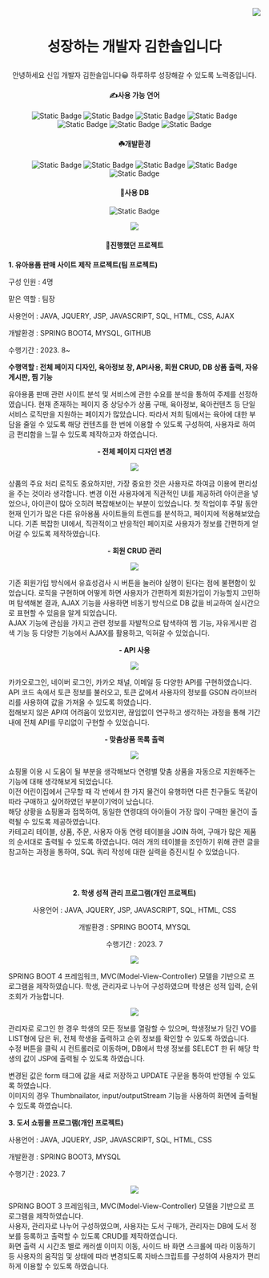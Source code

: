 <p align="right"><img src="https://capsule-render.vercel.app/api?type=Slice&color=auto&height=100&section=header&text=성장하는%20개발자&fontSize=30&fontAlign=80" />

# <p align="center">성장하는 개발자 김한솔입니다</p>
<p align="center">
안녕하세요 신입 개발자 김한솔입니다😀
하루하루 성장해갈 수 있도록 노력중입니다.

#### <p align="center">✍️사용 가능 언어</p>
 <p align="center"><img alt="Static Badge" src="https://img.shields.io/badge/java-blue"> <img alt="Static Badge" src="https://img.shields.io/badge/javascript-%23F7DF1E"> <img alt="Static Badge" src="https://img.shields.io/badge/css-red"> <img alt="Static Badge" src="https://img.shields.io/badge/html-E34F26"> <img alt="Static Badge" src="https://img.shields.io/badge/ajax-skyblue"> <img alt="Static Badge" src="https://img.shields.io/badge/jquery-blue"> <img alt="Static Badge" src="https://img.shields.io/badge/Kotiln-7F52FF">

####  <p align="center">☘️개발환경
 <p align="center"><img alt="Static Badge" src="https://img.shields.io/badge/springboot4-6DB33F"> <img alt="Static Badge" src="https://img.shields.io/badge/springboot3-6DB33F"> <img alt="Static Badge" src="https://img.shields.io/badge/eclipse-2C2255"> <img alt="Static Badge" src="https://img.shields.io/badge/Androidstudio-3DDC84"> <img alt="Static Badge" src="https://img.shields.io/badge/Bootstrap-7952B3"> 

####  <p align="center">🌳사용 DB
 <p align="center"><img alt="Static Badge" src="https://img.shields.io/badge/MySQL-4479A1"> 
</p>

 <p align="center"><img src="https://github.com/hansololol/hansololol/assets/142460146/e9fc73b1-2674-4f3c-a3e0-bf45c8d5cc1a">

<br>

####  <p align="center">💮진행했던 프로젝트


<p align="left"><b>1. 유아용품 판매 사이트 제작 프로젝트(팀 프로젝트)</b></p>
<p align="left">구성 인원 : 4명</p>
<p align="left">맡은 역할 : 팀장</p>

<p align="left">사용언어	: JAVA, JQUERY, JSP, JAVASCRIPT, SQL, HTML, CSS, AJAX
<p align="left">개발환경	: SPRING BOOT4, MYSQL, GITHUB
<p align="left">수행기간	: 2023. 8~
<p align="left"><b>수행역할 : 전체 페이지 디자인, 육아정보 창, API사용, 회원 CRUD, DB 상품 출력, 자유게시판, 찜 기능</b>

유아용품 판매 관련 사이트 분석 및 서비스에 관한 수요를 분석을 통하여 주제를 선정하였습니다. 현재 존재하는 페이지 중 상당수가 상품 구매, 육아정보, 육아컨텐츠 등 단일 서비스 로직만을 지원하는 페이지가 많았습니다. 따라서 저희 팀에서는 육아에 대한 부담을 줄일 수 있도록 해당 컨텐츠를 한 번에 이용할 수 있도록 구성하여, 사용자로 하여금 편리함을 느낄 수 있도록 제작하고자 하였습니다. 

 <p align="center"><b>- 전체 페이지 디자인 변경</b>
<p align="center"><img src="https://github.com/hansololol/hansololol/assets/142460146/48ff5593-ad8f-447b-a453-90b42c9c3c9d">

상품의 주요 처리 로직도 중요하지만, 가장 중요한 것은 사용자로 하여금 이용에 편리성을 주는 것이라 생각합니다. 
변경 이전 사용자에게 직관적인 UI를 제공하려 아이콘을 넣었으나, 아이콘이 많아 오히려 복잡해보이는 부분이 있었습니다. 첫 작업이후 주말 동안 현재 인기가 많은 다른 유아용품 사이트들의 트렌드를 분석하고, 페이지에 적용해보았습니다. 
기존 복잡한 UI에서, 직관적이고 반응적인 페이지로 사용자가 정보를 간편하게 얻어갈 수 있도록 제작하였습니다. 

 <p align="center"><b>- 회원 CRUD 관리</b>

<p align="center"><img src="https://github.com/hansololol/hansololol/assets/142460146/813ced69-3a70-47ea-8f70-ab3921c346c1">

기존 회원가입 방식에서 유효성검사 시 버튼을 눌러야 실행이 된다는 점에 불편함이 있었습니다. 
로직을 구현하며 어떻게 하면 사용자가 간편하게 회원가입이 가능할지 고민하며 탐색해본 결과, AJAX 기능을 사용하면 비동기 방식으로 DB 값을 비교하여 실시간으로 표현할 수 있음을 알게 되었습니다. <br>
AJAX 기능에 관심을 가지고 관련 정보를 자발적으로 탐색하여 찜 기능, 자유게시판 검색 기능 등 다양한 기능에서 AJAX를 활용하고, 익혀갈 수 있었습니다. 

 <p align="center"><b>- API 사용</b><br>
<p align="center"><img src="https://github.com/hansololol/hansololol/assets/142460146/87b4f848-e80c-4c1d-bf32-b152e26986d2">

카카오로그인, 네이버 로그인, 카카오 채널, 이메일 등 다양한 API를 구현하였습니다. <br>
API 코드 속에서 토큰 정보를 불러오고, 토큰 값에서 사용자의 정보를 GSON 라이브러리를 사용하여 값을 가져올 수 있도록 하였습니다. <br>
접해보지 않은 API여 어려움이 있었지만, 끊임없이 연구하고 생각하는 과정을 통해 기간 내에 전체 API를 무리없이 구현할 수 있었습니다. 

 <p align="center"><b>- 맞춤상품 목록 출력</b><br>
<p align="center"><img src="https://github.com/hansololol/hansololol/assets/142460146/ad9bea5f-6425-42e6-b0ca-651c407b26f5">

쇼핑몰 이용 시 도움이 될 부분을 생각해보다 연령별 맞춤 상품을 자동으로 지원해주는 기능에 대해 생각해보게 되었습니다. <br>
이전 어린이집에서 근무할 때 각 반에서 한 가지 물건이 유행하면 다른 친구들도 똑같이 따라 구매하고 싶어하였던 부분이기억이 났습니다. <br>
해당 상황을 쇼핑몰과 접목하여, 동일한 연령대의 아이들이 가장 많이 구매한 물건이 출력될 수 있도록 제공하였습니다.<br>
카테고리 테이블, 상품, 주문, 사용자 아동 연령 테이블을 JOIN 하여, 구매가 많은 제품의 순서대로 출력될 수 있도록 하였습니다. 여러 개의 테이블을 조인하기 위해 관련 글을 참고하는 과정을 통하여, SQL 쿼리 작성에 대한 실력을 증진시킬 수 있었습니다. 

<br><br>
<p align="center"><b>2. 학생 성적 관리 프로그램(개인 프로젝트)</b></p>

<p align="center">사용언어 :	JAVA, JQUERY, JSP, JAVASCRIPT, SQL, HTML, CSS
<p align="center">개발환경 :	SPRING BOOT4, MYSQL
<p align="center">수행기간 :	2023. 7

<p align="center"><img src="https://github.com/hansololol/hansololol/assets/142460146/2ff3fed2-2112-40fe-8032-87ac7d5c3f7a"><br>


SPRING BOOT 4 프레임워크,  MVC(Model-View-Controller) 모델을 기반으로 프로그램을 제작하였습니다.
학생, 관리자로 나누어 구성하였으며 학생은 성적 입력, 순위 조회가 가능합니다. 

<p align="center"><img src="https://github.com/hansololol/hansololol/assets/142460146/f36af96c-63d9-4048-b5eb-aab1e4ddc9ac">


관리자로 로그인 한 경우 학생의 모든 정보를 열람할 수 있으며, 학생정보가 담긴 VO를 LIST형에 담은 뒤, 전체 학생을 출력하고 순위 정보를 확인할 수 있도록 하였습니다.<br>
수정 버튼을 클릭 시 컨트롤러로 이동하며, DB에서 학생 정보를 SELECT 한 뒤 해당 학생의 값이 JSP에 출력될 수 있도록 하였습니다.<br>

변경된 값은 form 태그에 값을 새로 저장하고 UPDATE 구문을 통하여 반영될 수 있도록 하였습니다. <br>
이미지의 경우 Thumbnailator, input/outputStream 기능을 사용하여 화면에 출력될 수 있도록 하였습니다. 


<p align="left"><b>3. 도서 쇼핑몰 프로그램(개인 프로젝트)</b></p>

<p align="left">사용언어 :	JAVA, JQUERY, JSP, JAVASCRIPT, SQL, HTML, CSS
<p align="left">개발환경 : SPRING BOOT3, MYSQL
<p align="left">수행기간	: 2023. 7

<p align="center"><img src="https://github.com/hansololol/hansololol/assets/142460146/ec84ce5c-4174-4999-a339-79b49b78ac88">

SPRING BOOT 3 프레임워크, MVC(Model-View-Controller) 모델을 기반으로 프로그램을 제작하였습니다.<br>
사용자, 관리자로 나누어 구성하였으며, 사용자는 도서 구매가, 관리자는 DB에 도서 정보를 등록하고 출력할 수 있도록 CRUD를 제작하였습니다. <br>
화면 출력 시 시간초 별로 캐러셀 이미지 이동, 사이드 바 화면 스크롤에 따라 이동하기 등 사용자의 움직임 및 상태에 따라 변경되도록  자바스크립트를 구성하여 사용자가 편리하게 이용할 수 있도록 하였습니다. 
